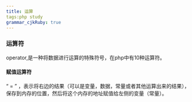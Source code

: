 ```yaml
---
title: 运算
tags:php study
grammar_cjkRuby: true
---
```


### 运算符
operator,是一种将数据进行运算的特殊符号，在php中有10种运算符。

#### 赋值运算符
“ = ” ，表示将右边的结果（可以是变量，数据，常量或者其他运算出来的结果），保存到内存的位置，然后将这个内存的地址赋值给左侧的变量（常量）。